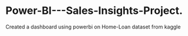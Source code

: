 # Power-BI---Sales-Insights-Project.
Created a dashboard using powerbi on Home-Loan dataset from kaggle
